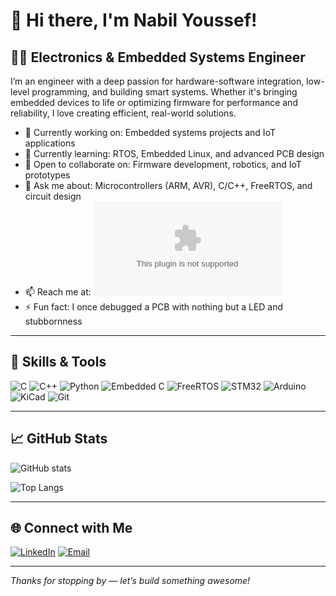 # 👋 Hi there, I'm Nabil Youssef!

## 👨‍🔧 Electronics & Embedded Systems Engineer

I’m an engineer with a deep passion for hardware-software integration, low-level programming, and building smart systems. Whether it's bringing embedded devices to life or optimizing firmware for performance and reliability, I love creating efficient, real-world solutions.

- 🔭 Currently working on: Embedded systems projects and IoT applications  
- 🌱 Currently learning: RTOS, Embedded Linux, and advanced PCB design  
- 👯 Open to collaborate on: Firmware development, robotics, and IoT prototypes  
- 💬 Ask me about: Microcontrollers (ARM, AVR), C/C++, FreeRTOS, and circuit design  
- 📫 Reach me at: ![Email](mailto:ynabil634@gmail.com) 
- ⚡ Fun fact: I once debugged a PCB with nothing but a LED and stubbornness

---

## 🔧 Skills & Tools

![C](https://img.shields.io/badge/-C-00599C?style=flat-square&logo=c)
![C++](https://img.shields.io/badge/-C++-00599C?style=flat-square&logo=c%2B%2B)
![Python](https://img.shields.io/badge/-Python-3776AB?style=flat-square&logo=python)
![Embedded C](https://img.shields.io/badge/-Embedded%20C-blue?style=flat-square)
![FreeRTOS](https://img.shields.io/badge/-FreeRTOS-28a745?style=flat-square)
![STM32](https://img.shields.io/badge/-STM32-03234B?style=flat-square&logo=STMicroelectronics)
![Arduino](https://img.shields.io/badge/-Arduino-00979D?style=flat-square&logo=arduino)
![KiCad](https://img.shields.io/badge/-KiCad-3156F6?style=flat-square&logo=kicad)
![Git](https://img.shields.io/badge/-Git-black?style=flat-square&logo=git)

---

## 📈 GitHub Stats

![GitHub stats](https://github-readme-stats.vercel.app/api?username=YourGitHubUsername&show_icons=true&count_private=true&theme=tokyonight)

![Top Langs](https://github-readme-stats.vercel.app/api/top-langs/?username=YourGitHubUsername&layout=compact&theme=tokyonight)

---

## 🌐 Connect with Me

[![LinkedIn](https://img.shields.io/badge/-LinkedIn-0077B5?style=flat-square&logo=linkedin&logoColor=white)](https://www.linkedin.com/in/nabil-youssef-557884219/)
[![Email](https://img.shields.io/badge/-Email-D14836?style=flat-square&logo=gmail&logoColor=white)](mailto:ynabil634@gmail.com)


---

*Thanks for stopping by — let’s build something awesome!*

